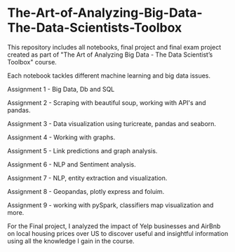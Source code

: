 # The-Art-of-Analyzing-Big-Data-The-Data-Scientists-Toolbox

This repository includes all notebooks, final project and final exam project created as part of "The Art of Analyzing Big Data - The Data Scientist’s Toolbox" course.

Each notebook tackles different machine learning and big data issues.

Assignment 1 - Big Data, Db and SQL

Assignment 2 - Scraping with beautiful soup, working with API's and pandas.

Assignment 3 - Data visualization using turicreate, pandas and seaborn.

Assignment 4 - Working with graphs.

Assignment 5 - Link predictions and graph analysis.

Assignment 6 - NLP and Sentiment analysis.

Assignment 7 - NLP, entity extraction and visualization.

Assignment 8 - Geopandas, plotly express and foluim.

Assignment 9 - working with pySpark, classifiers map visualization and more.

For the Final project, I analyzed the impact of Yelp businesses and AirBnb on local housing prices over US to discover useful and insightful information using all the knowledge I gain in the course. 


